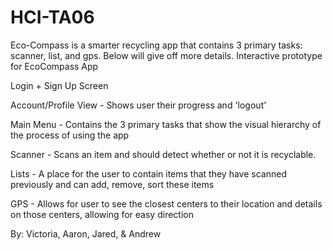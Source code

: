 # HCI-TA06

Eco-Compass is a smarter recycling app that contains 3 primary tasks: scanner, list, and gps.
Below will give off more details.
Interactive prototype for EcoCompass App

Login + Sign Up Screen

Account/Profile View - Shows user their progress and 'logout'

Main Menu - Contains the 3 primary tasks that show the visual hierarchy of the process of using the app

Scanner - Scans an item and should detect whether or not it is recyclable.

Lists - A place for the user to contain items that they have scanned previously and can add, remove, sort these items

GPS - Allows for user to see the closest centers to their location and details on those centers, allowing for easy direction

By:
Victoria, Aaron, Jared, & Andrew
